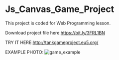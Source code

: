 # Js_Canvas_Game_Project

This project is coded for Web Programming lesson.

Download project file here:https://bit.ly/3FRL1BN

TRY IT HERE:http://tankgameproject.eu5.org/

EXAMPLE PHOTO:
![game_example](https://user-images.githubusercontent.com/75725469/168417691-8df159ec-7020-41ab-87f4-90a4a5006fde.png)
